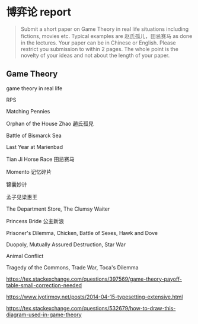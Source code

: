 # 博弈论 report

>  Submit a short paper on Game Theory in real life situations including fictions, movies etc. Typical examples are 赵氏孤儿，田忌赛马 as done in the lectures. Your paper can be in Chinese or English. Please restrict you submission to within 2 pages. The whole point is the novelty of your ideas and not about the length of your paper.

## Game Theory





game theory in real life



RPS

Matching Pennies

Orphan of the House Zhao 趙氏孤兒

Battle of Bismarck Sea

Last Year at Marienbad

Tian Ji Horse Race 田忌赛马

Momento 记忆碎片

锦囊妙计

孟子见梁惠王

The Department Store, The Clumsy Waiter

Princess Bride 公主新浪

Prisoner's Dilemma, Chicken, Battle of Sexes, Hawk and Dove

Duopoly, Mutually Assured Destruction, Star War

Animal Conflict

Tragedy of the Commons, Trade War, Toca's Dilemma

https://tex.stackexchange.com/questions/397569/game-theory-payoff-table-small-correction-needed

https://www.jyotirmoy.net/posts/2014-04-15-typesetting-extensive.html

https://tex.stackexchange.com/questions/532679/how-to-draw-this-diagram-used-in-game-theory